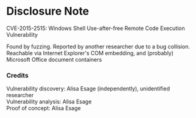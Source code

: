 # Disclosure Note 

CVE-2015-2515: Windows Shell Use-after-free Remote Code Execution Vulnerability

Found by fuzzing. Reported by another researcher due to a bug collision. Reachable via Internet Explorer's COM embedding, and (probably) Microsoft Office document containers

### Credits

Vulnerability discovery: Alisa Esage (independently), unidentified researcher  
Vulnerability analysis: Alisa Esage  
Proof of concept: Alisa Esage
